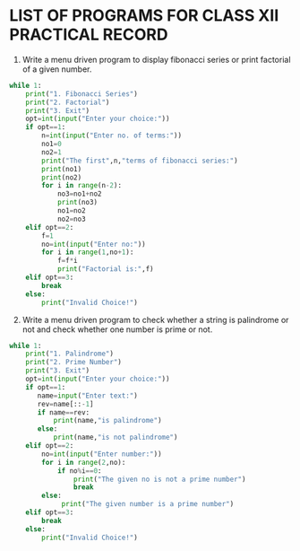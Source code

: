 # LIST OF PROGRAMS FOR CLASS XII PRACTICAL RECORD

1. Write a menu driven program to display fibonacci series or print factorial of a given number.

```py
while 1:
    print("1. Fibonacci Series")
    print("2. Factorial")
    print("3. Exit")
    opt=int(input("Enter your choice:"))
    if opt==1:
        n=int(input("Enter no. of terms:"))
        no1=0
        no2=1
        print("The first",n,"terms of fibonacci series:")
        print(no1)
        print(no2)
        for i in range(n-2):
            no3=no1+no2
            print(no3)
            no1=no2
            no2=no3
    elif opt==2:
        f=1
        no=int(input("Enter no:"))
        for i in range(1,no+1):
            f=f*i
            print("Factorial is:",f)
    elif opt==3:
        break
    else:
        print("Invalid Choice!")
```

2. Write a menu driven program to check whether a string is palindrome or not and check whether one number is prime or not.

```py
while 1:
    print("1. Palindrome")
    print("2. Prime Number")
    print("3. Exit")
    opt=int(input("Enter your choice:"))
    if opt==1:
       name=input("Enter text:")
       rev=name[::-1]
       if name==rev:
           print(name,"is palindrome")
       else:
           print(name,"is not palindrome")
    elif opt==2:
        no=int(input("Enter number:"))
        for i in range(2,no):
            if no%i==0:
                print("The given no is not a prime number")
                break
        else:
             print("The given number is a prime number")   
    elif opt==3:
        break
    else:
        print("Invalid Choice!")
```
